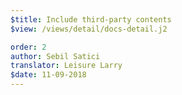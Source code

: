```yaml
---
$title: Include third-party contents
$view: /views/detail/docs-detail.j2

order: 2
author: Sebil Satici
translator: Leisure Larry
$date: 11-09-2018
---
```


